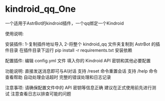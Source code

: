 # kindroid_qq_One
一个适用于AstrBot的kindroid插件，一个qq绑定一个Kindroid

使用说明:

安装插件:
1-复制插件地址导入
2-将整个 kindroid_qq 文件夹复制到 AstrBot 的插件目录
在插件目录下运行 pip install -r requirements.txt 安装依赖

配置插件:
编辑 config.yml 文件
填入你的 Kindroid API 密钥和其他必要配置

功能说明:
直接发送消息即可与AI对话
支持 /reset 命令重置会话
支持 /help 命令查看帮助
自动处理会话超时
完整的错误处理和日志记录


注意事项:
请确保配置文件中的 API 密钥等信息正确
建议在正式使用前先进行测试
注意查看日志以排查可能的问题
